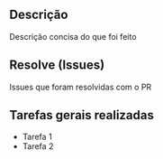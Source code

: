## Descrição 

Descrição concisa do que foi feito

## Resolve (Issues)

Issues que foram resolvidas com o PR


## Tarefas gerais realizadas
* Tarefa 1
* Tarefa 2